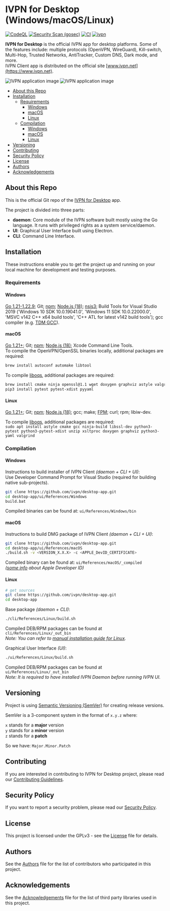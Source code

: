 # IVPN for Desktop (Windows/macOS/Linux)

[![CodeQL](https://github.com/ivpn/desktop-app/actions/workflows/codeql-analysis.yml/badge.svg)](https://github.com/ivpn/desktop-app/actions/workflows/codeql-analysis.yml)
[![Security Scan (gosec)](https://github.com/ivpn/desktop-app/actions/workflows/gosec.yml/badge.svg)](https://github.com/ivpn/desktop-app/actions/workflows/gosec.yml)
[![CI](https://github.com/ivpn/desktop-app/actions/workflows/ci.yml/badge.svg)](https://github.com/ivpn/desktop-app/actions/workflows/ci.yml)
[![ivpn](https://snapcraft.io/ivpn/badge.svg)](https://snapcraft.io/ivpn)

**IVPN for Desktop** is the official IVPN app for desktop platforms. Some of the features include: multiple protocols (OpenVPN, WireGuard), Kill-switch, Multi-Hop, Trusted Networks, AntiTracker, Custom DNS, Dark mode, and more.  
IVPN Client app is distributed on the official site [www.ivpn.net](https://www.ivpn.net).

![IVPN application image](/.github/readme_images/ivpn_app.png#gh-light-mode-only)
![IVPN application image](/.github/readme_images/ivpn_app_dark.png#gh-dark-mode-only)

- [About this Repo](#about-repo)
- [Installation](#installation)
  - [Requirements](#requirements)
    - [Windows](#requirements_windows)
    - [macOS](#requirements_macos)
    - [Linux](#requirements_linux)
  - [Compilation](#compilation)
    - [Windows](#compilation_windows)
    - [macOS](#compilation_macos)
    - [Linux](#compilation_linux)
- [Versioning](#versioning)
- [Contributing](#contributing)
- [Security Policy](#security)
- [License](#license)
- [Authors](#Authors)
- [Acknowledgements](#acknowledgements)

<a name="about-repo"></a>

## About this Repo

This is the official Git repo of the [IVPN for Desktop](https://github.com/ivpn/desktop-app) app.

The project is divided into three parts:

- **daemon**: Core module of the IVPN software built mostly using the Go language. It runs with privileged rights as a system service/daemon.
- **UI**: Graphical User Interface built using Electron.
- **CLI**: Command Line Interface.

<a name="installation"></a>

## Installation

These instructions enable you to get the project up and running on your local machine for development and testing purposes.

<a name="requirements"></a>

### Requirements

<a name="requirements_windows"></a>

#### Windows

[Go 1.21-1.22.9](https://golang.org/); Git; [npm](https://www.npmjs.com/get-npm); [Node.js (18)](https://nodejs.org/); [nsis3](https://nsis.sourceforge.io/Download); Build Tools for Visual Studio 2019 ('Windows 10 SDK 10.0.19041.0', 'Windows 11 SDK 10.0.22000.0', 'MSVC v142 C++ x64 build tools', 'C++ ATL for latest v142 build tools'); gcc compiler (e.g. [TDM GCC](https://jmeubank.github.io/tdm-gcc/download/)).

<a name="requirements_macos"></a>

#### macOS

[Go 1.21+](https://golang.org/); Git; [npm](https://www.npmjs.com/get-npm); [Node.js (18)](https://nodejs.org/); Xcode Command Line Tools.  
To compile the OpenVPN/OpenSSL binaries locally, additional packages are required:

```bash
brew install autoconf automake libtool
```

To compile [liboqs](https://github.com/open-quantum-safe/liboqs), additional packages are required:

```bash
brew install cmake ninja openssl@1.1 wget doxygen graphviz astyle valgrind
pip3 install pytest pytest-xdist pyyaml
```

<a name="requirements_linux"></a>

#### Linux

[Go 1.21+](https://golang.org/); Git; [npm](https://www.npmjs.com/get-npm); [Node.js (18)](https://nodejs.org/); gcc; make; [FPM](https://fpm.readthedocs.io/en/latest/installation.html); curl; rpm; libiw-dev.

To compile [liboqs](https://github.com/open-quantum-safe/liboqs), additional packages are required:  
`sudo apt install astyle cmake gcc ninja-build libssl-dev python3-pytest python3-pytest-xdist unzip xsltproc doxygen graphviz python3-yaml valgrind`

<a name="compilation"></a>

### Compilation

<a name="compilation_windows"></a>

#### Windows

Instructions to build installer of IVPN Client _(daemon + CLI + UI)_:  
Use Developer Command Prompt for Visual Studio (required for building native sub-projects).

```bash
git clone https://github.com/ivpn/desktop-app.git
cd desktop-app/ui/References/Windows
build.bat
```

Compiled binaries can be found at: `ui/References/Windows/bin`

<a name="compilation_macos"></a>

#### macOS

Instructions to build DMG package of IVPN Client _(daemon + CLI + UI)_:

```bash
git clone https://github.com/ivpn/desktop-app.git
cd desktop-app/ui/References/macOS
./build.sh -v <VERSION_X.X.X> -c <APPLE_DevID_CERTIFICATE>
```

Compiled binary can be found at: `ui/References/macOS/_compiled`  
_([some info](https://github.com/ivpn/desktop-app/issues/161) about Apple Developer ID)_

<a name="compilation_linux"></a>

#### Linux

```bash
# get sources
git clone https://github.com/ivpn/desktop-app.git
cd desktop-app
```

Base package _(daemon + CLI)_:

```bash
./cli/References/Linux/build.sh
```

Compiled DEB/RPM packages can be found at `cli/References/Linux/_out_bin`  
_Note: You can refer to [manual installation guide for Linux](docs/readme-build-manual.md)._

Graphical User Interface _(UI)_:

```bash
./ui/References/Linux/build.sh
```

Compiled DEB/RPM packages can be found at `ui/References/Linux/_out_bin`  
_Note: It is required to have installed IVPN Daemon before running IVPN UI._

<a name="versioning"></a>

## Versioning

Project is using [Semantic Versioning (SemVer)](https://semver.org) for creating release versions.

SemVer is a 3-component system in the format of `x.y.z` where:

`x` stands for a **major** version  
`y` stands for a **minor** version  
`z` stands for a **patch**

So we have: `Major.Minor.Patch`

<a name="contributing"></a>

## Contributing

If you are interested in contributing to IVPN for Desktop project, please read our [Contributing Guidelines](/.github/CONTRIBUTING.md).

<a name="security"></a>

## Security Policy

If you want to report a security problem, please read our [Security Policy](/.github/SECURITY.md).

<a name="license"></a>

## License

This project is licensed under the GPLv3 - see the [License](/LICENSE.md) file for details.

<a name="Authors"></a>

## Authors

See the [Authors](/AUTHORS) file for the list of contributors who participated in this project.

<a name="acknowledgements"></a>

## Acknowledgements

See the [Acknowledgements](/ACKNOWLEDGEMENTS.md) file for the list of third party libraries used in this project.
